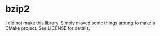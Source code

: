 # bzip2
I did not make this library. Simply moved some things aroung to make a CMake project. See LICENSE for details.
